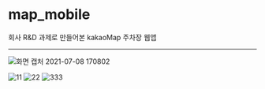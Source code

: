 # map_mobile

회사 R&D 과제로 만들어본 kakaoMap 주차장 웹앱

-------------------------------------------------------------------------------------------------------



![화면 캡처 2021-07-08 170802](https://user-images.githubusercontent.com/66085260/126086532-e0293cad-c3a8-40a5-be8f-143ad8663252.gif)


![11](https://user-images.githubusercontent.com/66085260/129332200-80b2e829-adb6-470e-8e4f-1ada40403114.png)
![22](https://user-images.githubusercontent.com/66085260/129332414-9c907813-7422-459b-972a-0bb820a686b9.png)
![333](https://user-images.githubusercontent.com/66085260/129332443-fd6b4164-d874-4796-93bc-daad80782147.png)
